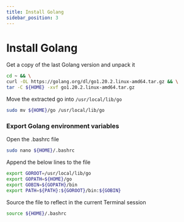 ```yaml
---
title: Install Golang
sidebar_position: 3
---
```


# Install Golang

Get a copy of the last Golang version and unpack it

```bash
cd ~ && \
curl -OL https://golang.org/dl/go1.20.2.linux-amd64.tar.gz && \
tar -C ${HOME} -xvf go1.20.2.linux-amd64.tar.gz
```

Move the extracted go into `/usr/local/lib/go`
```bash
sudo mv ${HOME}/go /usr/local/lib/go
```

### Export Golang environment variables

Open the .bashrc file

```bash
sudo nano ${HOME}/.bashrc
```

Append the below lines to the file

```bash title=${HOME}/.bashrc
export GOROOT=/usr/local/lib/go
export GOPATH=${HOME}/go
export GOBIN=${GOPATH}/bin
export PATH=${PATH}:${GOROOT}/bin:${GOBIN}
```

Source the file to reflect in the current Terminal session

```bash
source ${HOME}/.bashrc
```